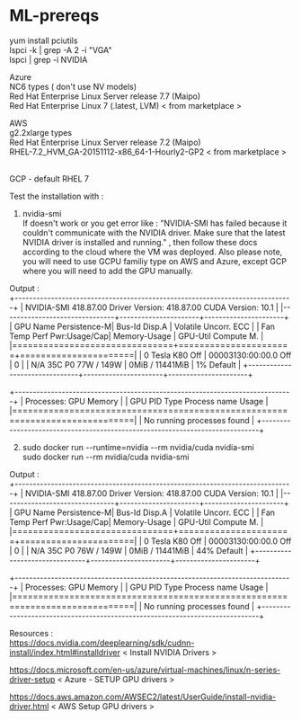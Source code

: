 # ML-prereqs

yum install pciutils            <br>
lspci -k | grep -A 2 -i "VGA"            <br>
lspci | grep -i NVIDIA            <br>


Azure            <br>
NC6 types ( don't use NV models)            <br>
Red Hat Enterprise Linux Server release 7.7 (Maipo)            <br>
Red Hat Enterprise Linux 7 (.latest, LVM)  < from marketplace >            <br>

AWS            <br>
g2.2xlarge types            <br>
Red Hat Enterprise Linux Server release 7.2 (Maipo)            <br>
RHEL-7.2_HVM_GA-20151112-x86_64-1-Hourly2-GP2 < from marketplace >            <br>            <br>

GCP - default RHEL 7             <br>


Test the installation with :            <br>
1) nvidia-smi             <br>
If doesn't work or you get error like : "NVIDIA-SMI has failed because it couldn't communicate with the NVIDIA driver. Make sure that the latest NVIDIA driver is installed and running." , then follow these docs according to the cloud where the VM was deployed. Also please note, you will need to use GCPU familiy type on AWS and Azure, except GCP where you will need to add the GPU manually.            <br>

Output :            <br>
+-----------------------------------------------------------------------------+
| NVIDIA-SMI 418.87.00    Driver Version: 418.87.00    CUDA Version: 10.1     |
|-------------------------------+----------------------+----------------------+
| GPU  Name        Persistence-M| Bus-Id        Disp.A | Volatile Uncorr. ECC |
| Fan  Temp  Perf  Pwr:Usage/Cap|         Memory-Usage | GPU-Util  Compute M. |
|===============================+======================+======================|
|   0  Tesla K80           Off  | 00003130:00:00.0 Off |                    0 |
| N/A   35C    P0    77W / 149W |      0MiB / 11441MiB |      1%      Default |
+-------------------------------+----------------------+----------------------+
                                                                               
+-----------------------------------------------------------------------------+
| Processes:                                                       GPU Memory |
|  GPU       PID   Type   Process name                             Usage      |
|=============================================================================|
|  No running processes found                                                 |
+-----------------------------------------------------------------------------+

2) sudo docker run --runtime=nvidia --rm nvidia/cuda nvidia-smi            <br>
sudo docker run --rm nvidia/cuda nvidia-smi            <br>

Output :            <br>
+-----------------------------------------------------------------------------+
| NVIDIA-SMI 418.87.00    Driver Version: 418.87.00    CUDA Version: 10.1     |
|-------------------------------+----------------------+----------------------+
| GPU  Name        Persistence-M| Bus-Id        Disp.A | Volatile Uncorr. ECC |
| Fan  Temp  Perf  Pwr:Usage/Cap|         Memory-Usage | GPU-Util  Compute M. |
|===============================+======================+======================|
|   0  Tesla K80           Off  | 00003130:00:00.0 Off |                    0 |
| N/A   35C    P0    76W / 149W |      0MiB / 11441MiB |     44%      Default |
+-------------------------------+----------------------+----------------------+
                                                                               
+-----------------------------------------------------------------------------+
| Processes:                                                       GPU Memory |
|  GPU       PID   Type   Process name                             Usage      |
|=============================================================================|
|  No running processes found                                                 |
+-----------------------------------------------------------------------------+



Resources :             <br>
https://docs.nvidia.com/deeplearning/sdk/cudnn-install/index.html#installdriver   < Install NVIDIA Drivers >            <br>

https://docs.microsoft.com/en-us/azure/virtual-machines/linux/n-series-driver-setup < Azure - SETUP GPU drivers >            <br>


https://docs.aws.amazon.com/AWSEC2/latest/UserGuide/install-nvidia-driver.html < AWS Setup GPU drivers >            <br>